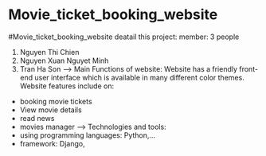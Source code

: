 # Movie_ticket_booking_website
 #Movie_ticket_booking_website
 deatail this project: 
 member: 3 people
 1. Nguyen Thi Chien
 2. Nguyen Xuan Nguyet Minh
 3. Tran Ha Son
 --> Main Functions of website:
 Website has a friendly front-end user interface which is available in many different color themes. Website features include on:
 - booking movie tickets
 - View movie details
 - read news
 - movies manager
 --> Technologies and tools:
 - using programming languages: Python,...
 - framework: Django,
